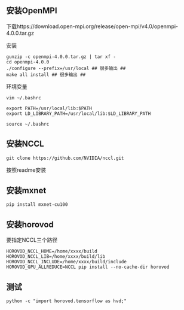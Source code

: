 ## 安装OpenMPI

下载https://download.open-mpi.org/release/open-mpi/v4.0/openmpi-4.0.0.tar.gz

安装

```
gunzip -c openmpi-4.0.0.tar.gz | tar xf -
cd openmpi-4.0.0
./configure --prefix=/usr/local ## 很多输出 ##
make all install ## 很多输出 ##
```

环境变量

```
vim ~/.bashrc

export PATH=/usr/local/lib:$PATH
export LD_LIBRARY_PATH=/usr/local/lib:$LD_LIBRARY_PATH

source ~/.bashrc
```

## 安装NCCL

```
git clone https://github.com/NVIDIA/nccl.git
```

按照readme安装

## 安装mxnet

```
pip install mxnet-cu100
```

## 安装horovod

要指定NCCL三个路径

```
HOROVOD_NCCL_HOME=/home/xxxx/build HOROVOD_NCCL_LIB=/home/xxxx/build/lib HOROVOD_NCCL_INCLUDE=/home/xxxx/build/include HOROVOD_GPU_ALLREDUCE=NCCL pip install --no-cache-dir horovod
```

## 测试

```
python -c "import horovod.tensorflow as hvd;"
```

